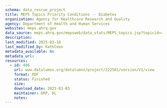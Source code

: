 ```yaml
---
schema: data_rescue_project 
title: MEPS Topics Priority Conditions -- Diabetes
organization: Agency for Healthcare Research and Quality
agency: Department of Health and Human Services
websites: meps.ahrq.gov
data_source: meps.ahrq.gov/mepsweb/data_stats/MEPS_topics.jsp?topicid=4Z1
description: 
last_modified: 2025-03-18
last_modified_by: Kathleen
metadata_available: No
metadata_url: 
resources:
  - id: 486
    url: www.datalumos.org/datalumos/project/222581/version/V1/view
    format: PDF
    status: Finished
    size: 
    download_date: 2025-03-03
    maintainer: DRP, DL
    notes: 
---
```

